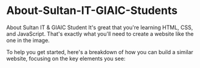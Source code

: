 # About-Sultan-IT-GIAIC-Students
About Sultan IT &amp; GIAIC Student
It's great that you're learning HTML, CSS, and JavaScript. That's exactly what you'll need to create a website like the one in the image.

To help you get started, here's a breakdown of how you can build a similar website, focusing on the key elements you see:



